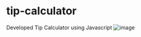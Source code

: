 # tip-calculator
Developed Tip Calculator using Javascript
![image](https://github.com/AlokTiwari5/tip-calculator/assets/123202612/47d0bca7-d624-4f4f-b052-aa5edd9a08c1)
